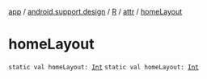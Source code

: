 [app](../../../index.md) / [android.support.design](../../index.md) / [R](../index.md) / [attr](index.md) / [homeLayout](.)

# homeLayout

`static val homeLayout: `[`Int`](https://kotlinlang.org/api/latest/jvm/stdlib/kotlin/-int/index.html)
`static val homeLayout: `[`Int`](https://kotlinlang.org/api/latest/jvm/stdlib/kotlin/-int/index.html)